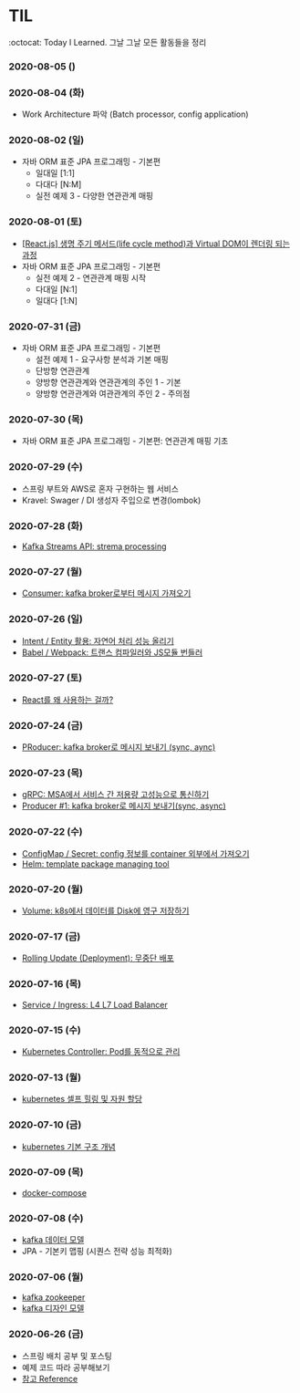 # TIL
:octocat: Today I Learned. 그날 그날 모든 활동들을 정리

### 2020-08-05 ()

### 2020-08-04 (화)
- Work Architecture 파악 (Batch processor, config application)

### 2020-08-02 (일)
- 자바 ORM 표준 JPA 프로그래밍 - 기본편
	- 일대일 [1:1]
	- 다대다 [N:M]
	- 실전 예제 3 - 다양한 연관관계 매핑

### 2020-08-01 (토)
- [[React.js] 생명 주기 메서드(life cycle method)과 Virtual DOM이 렌더링 되는 과정](https://ooeunz.tistory.com/138)
- 자바 ORM 표준 JPA 프로그래밍 - 기본편
	- 실전 예제 2 - 연관관계 매핑 시작
	- 다대일 [N:1]
	- 일대다 [1:N]

### 2020-07-31 (금)
- 자바 ORM 표준 JPA 프로그래밍 - 기본편
	- 설전 예제 1 - 요구사항 분석과 기본 매핑
	- 단방향 연관관계
	- 양방향 연관관계와 연관관계의 주인 1 - 기본
	- 양방향 연관관계와 여관관계의 주인 2 - 주의점

### 2020-07-30 (목)
- 자바 ORM 표준 JPA 프로그래밍 - 기본편: 연관관계 매핑 기초

### 2020-07-29 (수)
- 스프링 부트와 AWS로 혼자 구현하는 웹 서비스
- Kravel: Swager / DI 생성자 주입으로 변경(lombok)

### 2020-07-28 (화)
- [Kafka Streams API: strema processing](https://ooeunz.tistory.com/137)

### 2020-07-27 (월)
- [Consumer: kafka broker로부터 메시지 가져오기](https://ooeunz.tistory.com/136)

### 2020-07-26 (일)
- [Intent / Entity 활용: 자연어 처리 성능 올리기](https://ooeunz.tistory.com/134)
- [Babel / Webpack: 트랜스 컴파일러와 JS모듈 번들러](https://ooeunz.tistory.com/133)

### 2020-07-27 (토)
- [React를 왜 사용하는 걸까?](https://ooeunz.tistory.com/126)

### 2020-07-24 (금)
- [PRoducer: kafka broker로 메시지 보내기 (sync, aync)](https://ooeunz.tistory.com/117)

### 2020-07-23 (목)
- [gRPC: MSA에서 서비스 간 저용량 고성능으로 통신하기](https://ooeunz.tistory.com/130?category=849959)
- [Producer #1: kafka broker로 메시지 보내기(sync, async)](https://ooeunz.tistory.com/117)

### 2020-07-22 (수)
- [ConfigMap / Secret: config 정보를 container 외부에서 가져오기](https://ooeunz.tistory.com/128)
- [Helm: template package managing tool](https://ooeunz.tistory.com/129)

### 2020-07-20 (월)
- [Volume: k8s에서 데이터를 Disk에 영구 저장하기](https://ooeunz.tistory.com/127)

### 2020-07-17 (금)
- [Rolling Update (Deployment): 무중단 배포](https://ooeunz.tistory.com/124)

### 2020-07-16 (목)
- [Service / Ingress: L4 L7 Load Balancer](https://ooeunz.tistory.com/123?category=837108)

### 2020-07-15 (수)
- [Kubernetes Controller: Pod를 동적으로 관리](https://ooeunz.tistory.com/121?category=837108)

### 2020-07-13 (월)
- [kubernetes 셀프 힐링 및 자원 할당](https://ooeunz.tistory.com/120?category=837108)

### 2020-07-10 (금)
- [kubernetes 기본 구조 개념](https://ooeunz.tistory.com/118)

### 2020-07-09 (목)
- [docker-compose](https://ooeunz.tistory.com/116)

### 2020-07-08 (수)
- [kafka 데이터 모델](https://ooeunz.tistory.com/115)
- JPA - 기본키 맵핑 (시퀀스 전략 성능 최적화)

### 2020-07-06 (월)
- [kafka zookeeper](https://ooeunz.tistory.com/113)
- [kafka 디자인 모델](https://ooeunz.tistory.com/114)

### 2020-06-26 (금)
- 스프링 배치 공부 및 포스팅
- 예제 코드 따라 공부해보기
- [참고 Reference](https://jojoldu.tistory.com/324?category=902551)

